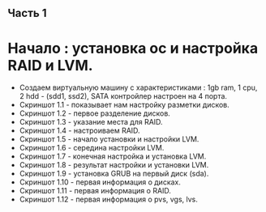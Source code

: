 ## Часть 1
# Начало : установка ос и настройка RAID и LVM.
- Создаем виртуальную машину с характеристиками : 1gb ram, 1 cpu, 2 hdd - (sdd1, ssd2), SATA контройлер настроен на 4 порта.
- Скриншот 1.1 - показывает нам настройку разметки дисков.
- Скриншот 1.2 - первое разделение дисков.
- Скриншот 1.3 - указание места для RAID.
- Скриншот 1.4 - настроиваем RAID.
- Скриншот 1.5 - начало установки и настройки LVM.
- Скриншот 1.6 - середина настройки LVM.
- Скриншот 1.7 - конечная настройка и установка LVM.
- Скриншот 1.8 - результат настройки и установки LVM.
- Скриншот 1.9 - установка GRUB на первый диск (sda).
- Скриншот 1.10 - первая информация о дисках.
- Скриншот 1.11 - первая информация о RAID.
- Скриншот 1.12 - первая информация о pvs, vgs, lvs.
